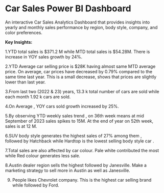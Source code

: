 # Car Sales Power BI Dashboard

An interactive Car Sales Analytics Dashboard that provides insights into yearly and monthly sales performance by region, body style, company, and color preferences.

**Key Insights:**

1.YTD total sales is $371.2 M while MTD total sales is $54.28M. There is increase in YOY sales growth by 24%.


2.YTD Average car selling price is $28K having almost same MTD average price. On average, car prices have decreased by 0.79% compared to the same time last year. This is a small decrease, shows that prices are slightly lower than last year.


3.From last two (2022 & 23) years, 13.3 k total number of cars are sold while each month 1.92 k cars are sold.


4.On Average , YOY cars sold growth increased by 25%.


5.By observing YTD weekly sales trend , on 36th week means at mid September of 2023 sales spikes to 15M. At the end of year on 52th week, sales is at 12 M.


6.SUV body style generates the highest sales of 27% among them , followed by Hatchback while Hardtop is the lowest selling body style car .


7.Total sales are also affected by car colour. Pale white contributed the most while Red colour generates less sale.


8.Austin dealer region sells the highest followed by Janesville. Make a marketing strategy to sell more in Austin as well as Janesville.


9. People likes Chevrolet company. This is the highest car selling brand while followed by Ford.
